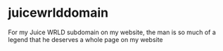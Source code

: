 # juicewrlddomain
For my Juice WRLD subdomain on my website, the man is so much of a legend that he deserves a whole page on my website

